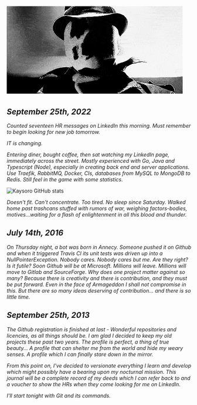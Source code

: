 # ![Welcome!](media/welcome.gif)

## *September 25th, 2022*

*Counted seventeen HR messages on LinkedIn this morning. Must remember to begin looking for new job tomorrow.*

*IT is changing.*

*Entering diner, bought coffee, then sat watching my LinkedIn page, immediately across the street. Mostly experienced with Go, Java and Typescript (Node), especially in creating back end and server applications. Use Traefik, RabbitMQ, Docker, CIs, databases from MySQL to MongoDB to Redis. Still feel in the game with some statistics.*

![Kaysoro GitHub stats](https://github-readme-stats.vercel.app/api?username=kaysoro&show_icons=true&title_color=c9d1d9&bg_color=0d1117&text_color=8b949e&icon_color=c9d1d9&include_all_commits=true&count_private=true&hide_border=true)

*Doesn't fit. Can't concentrate. Too tired. No sleep since Saturday. Walked home past trashcans stuffed with rumors of war, weighing factors-bodies, motives...waiting for a flash of enlightenment in all this blood and thunder.*

## *July 14th, 2016*

*On Thursday night, a bot was born in Annecy. Someone pushed it on Github and when it triggered Travis CI its unit tests was driven up into a NullPointerException. Nobody cares. Nobody cares but me. Are they right? Is it futile? Soon Github will be at Microsoft. Millions will leave. Millions will move to Gitlab and SourceForge. Why does one project matter against so many? Because there is creativity and there is contribution, and they must be put forward. Even in the face of Armageddon I shall not compromise in this. But there are so many ideas deserving of contribution... and there is so little time.*

## *September 25th, 2013*

*The Github registration is finished at last - Wonderful repositories and licencies, as all things should be. I am glad I decided to keep my old projects these past two years. The profile is perfect, a thing of true beauty... A profile that can shelter me from the world and hide my weary senses. A profile which I can finally stare down in the mirror.*

*From this point on, I've decided to versionate everything I learn and develop which might possibly have a bearing upon my nocturnal mission. This journal will be a complete record of my deeds which I can refer back to and a voucher to show the HRs when they come looking for me on LinkedIn.*

*I'll start tonight with Git and its commands.*
